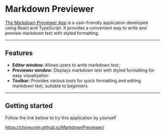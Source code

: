 # Markdown Previewer

[The Markdown Previewer App](https://chineunim.github.io/MarkdownPreviewer/) is a user-friendly application developed using React and TypeScript. It provides a convenient way to write and preview markdown text with styled formatting.

---
Features
---

- **Editor window:** Allows users to write markdown text;
- **Previewer window:** Displays markdown text with styled formatting for easy visualization
- **Toolbar:** Provides various tools for quick formatting and editing markdown text, suitable to beginners

---
Getting started
---
Follow the link bellow to try this application by yourself

https://chineunim.github.io/MarkdownPreviewer/

